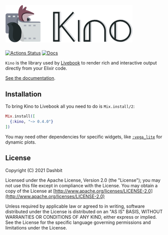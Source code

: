 <h1><img src="https://github.com/elixir-nx/kino/raw/main/images/kino.png" alt="Kino" width="400"></h1>

[![Actions Status](https://github.com/elixir-nx/kino/workflows/Test/badge.svg)](https://github.com/elixir-nx/kino/actions)
[![Docs](https://img.shields.io/badge/docs-gray.svg)](https://hexdocs.pm/kino)

`Kino` is the library used by [Livebook](https://github.com/elixir-nx/livebook)
to render rich and interactive output directly from your Elixir code.

[See the documentation](https://hexdocs.pm/kino).

## Installation

To bring Kino to Livebook all you need to do is `Mix.install/2`:

```elixir
Mix.install([
  {:kino, "~> 0.4.0"}
])
```

You may need other dependencies for specific widgets, like
[`:vega_lite`](https://github.com/elixir-nx/vega_lite) for dynamic plots.

## License

Copyright (C) 2021 Dashbit

Licensed under the Apache License, Version 2.0 (the "License");
you may not use this file except in compliance with the License.
You may obtain a copy of the License at [http://www.apache.org/licenses/LICENSE-2.0](http://www.apache.org/licenses/LICENSE-2.0)

Unless required by applicable law or agreed to in writing, software
distributed under the License is distributed on an "AS IS" BASIS,
WITHOUT WARRANTIES OR CONDITIONS OF ANY KIND, either express or implied.
See the License for the specific language governing permissions and
limitations under the License.
